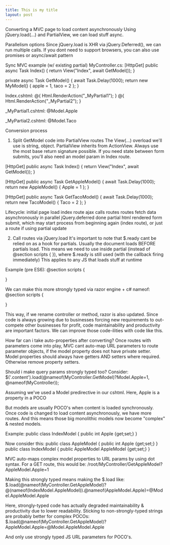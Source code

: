 ```yaml
---
title: This is my title
layout: post
---
```


Converting a MVC page to load content asynchronously
Using jQuery.load(...) and PartialView, we can load stuff async.

Parallelism options
Since jQuery.load is XHR via jQuery.Deferred(), we can run multiple calls.
If you dont need to support browsers, you can also use promises or async/await pattern

Sync MVC example (w/ existing partial)
MyController.cs:
[HttpGet]
public async Task<ActionView> Index() {
  return View("Index", await GetModel());
}

private async Task<MyModel> GetModel() {
  await Task.Delay(1000);
  return new MyModel() {
    apple = 1,
    taco = 2
  };
}

Index.cshtml:
@{ Html.RenderAction("_MyPartial1"); }
@{ Html.RenderAction("_MyPartial2"); }

_MyPartial1.cshtml:
@Model.Apple

_MyPartial2.cshtml:
@Model.Taco

Conversion process
1. Split GetModel code into PartialView routes
The View(...) overload we'll use is string, object.
PartialView inherits from ActionView. Always use the most base return signature possible.
If you need state between form submits, you'll also need an model param in Index route.

[HttpGet]
public async Task<ActionView> Index() {
  return View("Index", await GetModel());
}

[HttpGet]
public async Task<ActionResult> GetAppleModel() {
  await Task.Delay(1000);
  return new AppleModel() {
    Apple = 1
  };
}

[HttpGet]
public async Task<ActionResult> GetTacoModel() {
  await Task.Delay(1000);
  return new TacoModel() {
    Taco = 2
  };
}

Lifecycle:
initial page load
index route
ajax calls routes
routes fetch data asynchronously in parallel
jQuery.deferred done
partial html rendered
form submit, which may start process from beginning again (index route), or just a route if using partial update

2. Call routes via jQuery.load
It's important to note that $.ready cant be relied on as a hook for partials. Usually the document loads BEFORE partials load.
This means we need to use <script></script> inside partial (instead of @section scripts { }), where $.ready is still used (with the callback firing immediately)
This applies to any JS that loads stuff at runtime

Example (pre ES6):
@section scripts {
<script>
	$(document).ready(function() {
		$('.content-apple').load('GetAppleModel', 'MyController');
		$('.content-taco').load('GetTacoModel', 'MyController');
	});
</script>
}

We can make this more strongly typed via razor engine + c# nameof:
@section scripts {
<script>
	$(document).ready(function() {
		$('.content-apple').load(@nameof(MyController.GetAppleModel), @nameof(MyController));
		$('.content-taco').load(@nameof(MyController.GetTacoModel), @nameof(MyController));
	});
</script>
}

This way, if we rename controller or method, razor is also updated.
Since code is always growing due to businesses forcing new requirements to out-compete other businesses for profit, code maintainability and productivity are important factors. We can improve those code-ilities with code like this.

How far can i take auto-properties after converting?
Once routes with parameters come into play, MVC cant auto-map URL parameters to route parameter objects, if the model property does not have private setter.
Model properties should always have getters AND setters where required. Otherwise remove property setters.

Should i make query params strongly typed too?
Consider:
$('.content').load(@nameof(MyController.GetModel)?Model.Apple=1, @nameof(MyController));

Assuming we've used a Model predirective in our cshtml.
Here, Apple is a property in a POCO 

But models are usually POCO's when content is loaded synchronously.
Once code is changed to load content asynchronously, we have more routes.
And this means those big monolithic models now become "complex" & nested models.

Example:
public class IndexModel {
	public int Apple {get;set;}
}


Now consider this:
public class AppleModel {
	public int Apple {get;set;}
}
public class IndexModel {
	public AppleModel AppleModel {get;set;}
}

MVC auto-maps complex model properties to URL params by using dot syntax. For a GET route, this would be:
/root/MyController/GetAppleModel?AppleModel.Apple=1

Making this strongly typed means making the $.load like:
$.load(@nameof(MyController.GetAppleModel)?@(nameof(IndexModel.AppleModel)).@nameof(AppleModel.Apple)=@Model.AppleModel.Apple

Here, strongly-typed code has actually degraded maintainability & productivity due to lower readability.
Sticking to non-strongly-typed strings are probably better for complex POCOs:
$.load(@nameof(MyController.GetAppleModel)?AppleModel.Apple=@Model.AppleModel.Apple

And only use strongly typed JS URL parameters for POCO's.
